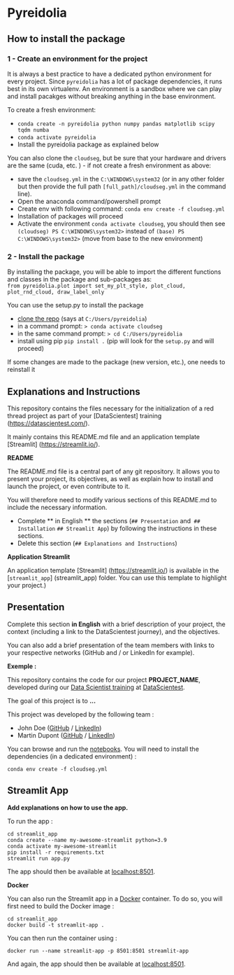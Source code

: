 # Pyreidolia

## How to install the package

### 1 - Create an environment for the project

It is always a best practice to have a dedicated python environment for every project. Since `pyreidolia` has a lot of package dependencies, it runs best in its own virtualenv. An environment is a sandbox where we can play and install pacakges without breaking anything in the base environment. 

To create a fresh environment:
 - `conda create -n pyreidolia python numpy pandas matplotlib scipy tqdm numba`
 - `conda activate pyreidolia`
 - Install the pyreidolia package as explained below

You can also clone the `cloudseg`, but be sure that your hardware and drivers are the same (cuda, etc. ) - if not create a fresh environment as above:
  - save the `cloudseg.yml` in the `C:\WINDOWS\system32` (or in any other folder but then provide the full path `[full_path]/cloudseg.yml` in the command line).
  - Open the anaconda command/powershell prompt
  - Create env with following command: `conda env create -f cloudseg.yml`  
  - Installation of packages will proceed
  - Activate the environment `conda activate cloudseg`, you should then see `(cloudseg) PS C:\WINDOWS\system32>` instead of  `(base) PS C:\WINDOWS\system32>` (move from base to the new environment)

### 2 - Install the package
By installing the package, you will be able to import the different functions and classes in the package and sub-packages as:<br>
`from pyreidolia.plot import set_my_plt_style, plot_cloud, plot_rnd_cloud, draw_label_only`

You can use the setup.py to install the package

   - [clone the repo](https://git-scm.com/book/en/v2/Git-Basics-Getting-a-Git-Repository) (says at `C:/Users/pyreidolia`)
   - in a command prompt: `> conda activate cloudseg`  
   - in the same command prompt: `> cd C:/Users/pyreidolia`
   - install using pip  `pip install .`  (pip will look for the `setup.py` and will proceed)

If some changes are made to the package (new version, etc.), one needs to reinstall it

## Explanations and Instructions

This repository contains the files necessary for the initialization of a red thread project as part of your [DataScientest] training (https://datascientest.com/).

It mainly contains this README.md file and an application template [Streamlit] (https://streamlit.io/).

**README**

The README.md file is a central part of any git repository. It allows you to present your project, its objectives, as well as explain how to install and launch the project, or even contribute to it.

You will therefore need to modify various sections of this README.md to include the necessary information.

- Complete ** in English ** the sections (`## Presentation` and` ## Installation` `## Streamlit App`) by following the instructions in these sections.
- Delete this section (`## Explanations and Instructions`)

**Application Streamlit**

An application template [Streamlit] (https://streamlit.io/) is available in the [`streamlit_app`] (streamlit_app) folder. You can use this template to highlight your project.)

## Presentation

Complete this section **in English** with a brief description of your project, the context (including a link to the DataScientest journey), and the objectives.

You can also add a brief presentation of the team members with links to your respective networks (GitHub and / or LinkedIn for example).

**Exemple :**

This repository contains the code for our project **PROJECT_NAME**, developed during our [Data Scientist training](https://datascientest.com/en/data-scientist-course) at [DataScientest](https://datascientest.com/).

The goal of this project is to **...**

This project was developed by the following team :

- John Doe ([GitHub](https://github.com/) / [LinkedIn](http://linkedin.com/))
- Martin Dupont ([GitHub](https://github.com/) / [LinkedIn](http://linkedin.com/))

You can browse and run the [notebooks](./notebooks). You will need to install the dependencies (in a dedicated environment) :

```
conda env create -f cloudseg.yml
```

## Streamlit App

**Add explanations on how to use the app.**

To run the app :

```shell
cd streamlit_app
conda create --name my-awesome-streamlit python=3.9
conda activate my-awesome-streamlit
pip install -r requirements.txt
streamlit run app.py
```

The app should then be available at [localhost:8501](http://localhost:8501).

**Docker**

You can also run the Streamlit app in a [Docker](https://www.docker.com/) container. To do so, you will first need to build the Docker image :

```shell
cd streamlit_app
docker build -t streamlit-app .
```

You can then run the container using :

```shell
docker run --name streamlit-app -p 8501:8501 streamlit-app
```

And again, the app should then be available at [localhost:8501](http://localhost:8501).
